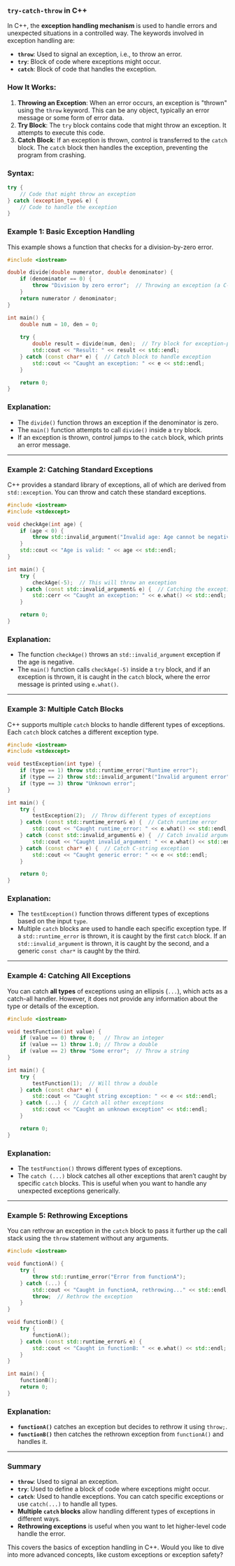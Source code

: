 ### `try-catch-throw` in C++

In C++, the **exception handling mechanism** is used to handle errors and unexpected situations in a controlled way. The keywords involved in exception handling are:

- **`throw`**: Used to signal an exception, i.e., to throw an error.
- **`try`**: Block of code where exceptions might occur.
- **`catch`**: Block of code that handles the exception.

### How It Works:
1. **Throwing an Exception**: When an error occurs, an exception is "thrown" using the `throw` keyword. This can be any object, typically an error message or some form of error data.
2. **Try Block**: The `try` block contains code that might throw an exception. It attempts to execute this code.
3. **Catch Block**: If an exception is thrown, control is transferred to the `catch` block. The `catch` block then handles the exception, preventing the program from crashing.

### Syntax:
```cpp
try {
    // Code that might throw an exception
} catch (exception_type& e) {
    // Code to handle the exception
}
```

### Example 1: Basic Exception Handling

This example shows a function that checks for a division-by-zero error.

```cpp
#include <iostream>

double divide(double numerator, double denominator) {
    if (denominator == 0) {
        throw "Division by zero error";  // Throwing an exception (a C-string in this case)
    }
    return numerator / denominator;
}

int main() {
    double num = 10, den = 0;
    
    try {
        double result = divide(num, den);  // Try block for exception-prone code
        std::cout << "Result: " << result << std::endl;
    } catch (const char* e) {  // Catch block to handle exception
        std::cout << "Caught an exception: " << e << std::endl;
    }

    return 0;
}
```

### Explanation:
- The `divide()` function throws an exception if the denominator is zero.
- The `main()` function attempts to call `divide()` inside a `try` block.
- If an exception is thrown, control jumps to the `catch` block, which prints an error message.

---

### Example 2: Catching Standard Exceptions

C++ provides a standard library of exceptions, all of which are derived from `std::exception`. You can throw and catch these standard exceptions.

```cpp
#include <iostream>
#include <stdexcept>

void checkAge(int age) {
    if (age < 0) {
        throw std::invalid_argument("Invalid age: Age cannot be negative");  // Throwing a standard exception
    }
    std::cout << "Age is valid: " << age << std::endl;
}

int main() {
    try {
        checkAge(-5);  // This will throw an exception
    } catch (const std::invalid_argument& e) {  // Catching the exception by reference
        std::cerr << "Caught an exception: " << e.what() << std::endl;
    }

    return 0;
}
```

### Explanation:
- The function `checkAge()` throws an `std::invalid_argument` exception if the age is negative.
- The `main()` function calls `checkAge(-5)` inside a `try` block, and if an exception is thrown, it is caught in the `catch` block, where the error message is printed using `e.what()`.

---

### Example 3: Multiple Catch Blocks

C++ supports multiple `catch` blocks to handle different types of exceptions. Each `catch` block catches a different exception type.

```cpp
#include <iostream>
#include <stdexcept>

void testException(int type) {
    if (type == 1) throw std::runtime_error("Runtime error");
    if (type == 2) throw std::invalid_argument("Invalid argument error");
    if (type == 3) throw "Unknown error";
}

int main() {
    try {
        testException(2);  // Throw different types of exceptions
    } catch (const std::runtime_error& e) {  // Catch runtime error
        std::cout << "Caught runtime_error: " << e.what() << std::endl;
    } catch (const std::invalid_argument& e) {  // Catch invalid argument error
        std::cout << "Caught invalid_argument: " << e.what() << std::endl;
    } catch (const char* e) {  // Catch C-string exception
        std::cout << "Caught generic error: " << e << std::endl;
    }

    return 0;
}
```

### Explanation:
- The `testException()` function throws different types of exceptions based on the input `type`.
- Multiple `catch` blocks are used to handle each specific exception type. If a `std::runtime_error` is thrown, it is caught by the first `catch` block. If an `std::invalid_argument` is thrown, it is caught by the second, and a generic `const char*` is caught by the third.

---

### Example 4: Catching All Exceptions

You can catch **all types** of exceptions using an ellipsis (`...`), which acts as a catch-all handler. However, it does not provide any information about the type or details of the exception.

```cpp
#include <iostream>

void testFunction(int value) {
    if (value == 0) throw 0;   // Throw an integer
    if (value == 1) throw 1.0; // Throw a double
    if (value == 2) throw "Some error";  // Throw a string
}

int main() {
    try {
        testFunction(1);  // Will throw a double
    } catch (const char* e) {
        std::cout << "Caught string exception: " << e << std::endl;
    } catch (...) {  // Catch all other exceptions
        std::cout << "Caught an unknown exception" << std::endl;
    }

    return 0;
}
```

### Explanation:
- The `testFunction()` throws different types of exceptions.
- The `catch (...)` block catches all other exceptions that aren’t caught by specific `catch` blocks. This is useful when you want to handle any unexpected exceptions generically.

---

### Example 5: Rethrowing Exceptions

You can rethrow an exception in the `catch` block to pass it further up the call stack using the `throw` statement without any arguments.

```cpp
#include <iostream>

void functionA() {
    try {
        throw std::runtime_error("Error from functionA");
    } catch (...) {
        std::cout << "Caught in functionA, rethrowing..." << std::endl;
        throw;  // Rethrow the exception
    }
}

void functionB() {
    try {
        functionA();
    } catch (const std::runtime_error& e) {
        std::cout << "Caught in functionB: " << e.what() << std::endl;
    }
}

int main() {
    functionB();
    return 0;
}
```

### Explanation:
- **`functionA()`** catches an exception but decides to rethrow it using `throw;`.
- **`functionB()`** then catches the rethrown exception from `functionA()` and handles it.

---

### Summary
- **`throw`**: Used to signal an exception.
- **`try`**: Used to define a block of code where exceptions might occur.
- **`catch`**: Used to handle exceptions. You can catch specific exceptions or use `catch(...)` to handle all types.
- **Multiple `catch` blocks** allow handling different types of exceptions in different ways.
- **Rethrowing exceptions** is useful when you want to let higher-level code handle the error.

This covers the basics of exception handling in C++. Would you like to dive into more advanced concepts, like custom exceptions or exception safety?
